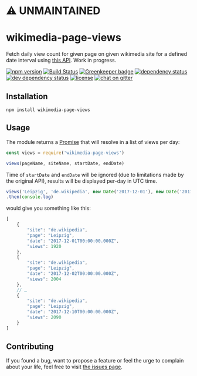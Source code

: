 # :warning: UNMAINTAINED

# wikimedia-page-views

Fetch daily view count for given page on given wikimedia site for a defined date interval using [this API](https://wikitech.wikimedia.org/wiki/Analytics/AQS/Pageviews). Work in progress.

[![npm version](https://img.shields.io/npm/v/wikimedia-page-views.svg)](https://www.npmjs.com/package/wikimedia-page-views)
[![Build Status](https://travis-ci.org/juliuste/wikimedia-page-views.svg?branch=master)](https://travis-ci.org/juliuste/wikimedia-page-views)
[![Greenkeeper badge](https://badges.greenkeeper.io/juliuste/wikimedia-page-views.svg)](https://greenkeeper.io/)
[![dependency status](https://img.shields.io/david/juliuste/wikimedia-page-views.svg)](https://david-dm.org/juliuste/wikimedia-page-views)
[![dev dependency status](https://img.shields.io/david/dev/juliuste/wikimedia-page-views.svg)](https://david-dm.org/juliuste/wikimedia-page-views#info=devDependencies)
[![license](https://img.shields.io/github/license/juliuste/wikimedia-page-views.svg?style=flat)](LICENSE)
[![chat on gitter](https://badges.gitter.im/juliuste.svg)](https://gitter.im/juliuste)

## Installation

```shell
npm install wikimedia-page-views
```

## Usage

The module returns a [Promise](https://developer.mozilla.org/en-US/docs/Web/JavaScript/Reference/Global_Objects/promise) that will resolve in a list of views per day:

```js
const views = require('wikimedia-page-views')

views(pageName, siteName, startDate, endDate)
```

Time of `startDate` and `endDate` will be ignored (due to limitations made by the original API), results will be displayed per-day in UTC time.

```js
views('Leipzig', 'de.wikipedia', new Date('2017-12-01'), new Date('2017-12-10'))
.then(console.log)
```

would give you something like this:

```js
[
    {
        "site": "de.wikipedia",
        "page": "Leipzig",
        "date": "2017-12-01T00:00:00.000Z",
        "views": 1920
    },
    {
        "site": "de.wikipedia",
        "page": "Leipzig",
        "date": "2017-12-02T00:00:00.000Z",
        "views": 2004
    },
    // …
    {
        "site": "de.wikipedia",
        "page": "Leipzig",
        "date": "2017-12-10T00:00:00.000Z",
        "views": 2090
    }
]
```

## Contributing

If you found a bug, want to propose a feature or feel the urge to complain about your life, feel free to visit [the issues page](https://github.com/juliuste/wikimedia-page-views/issues).
